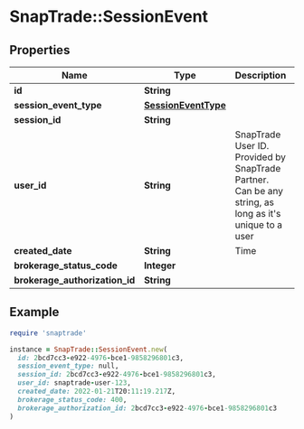 # SnapTrade::SessionEvent

## Properties

| Name | Type | Description | Notes |
| ---- | ---- | ----------- | ----- |
| **id** | **String** |  | [optional] |
| **session_event_type** | [**SessionEventType**](SessionEventType.md) |  | [optional] |
| **session_id** | **String** |  | [optional] |
| **user_id** | **String** | SnapTrade User ID. Provided by SnapTrade Partner. Can be any string, as long as it&#39;s unique to a user | [optional] |
| **created_date** | **String** | Time | [optional] |
| **brokerage_status_code** | **Integer** |  | [optional] |
| **brokerage_authorization_id** | **String** |  | [optional] |

## Example

```ruby
require 'snaptrade'

instance = SnapTrade::SessionEvent.new(
  id: 2bcd7cc3-e922-4976-bce1-9858296801c3,
  session_event_type: null,
  session_id: 2bcd7cc3-e922-4976-bce1-9858296801c3,
  user_id: snaptrade-user-123,
  created_date: 2022-01-21T20:11:19.217Z,
  brokerage_status_code: 400,
  brokerage_authorization_id: 2bcd7cc3-e922-4976-bce1-9858296801c3
)
```

